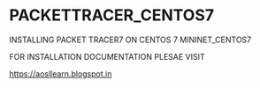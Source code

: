 # PACKETTRACER_CENTOS7
INSTALLING PACKET TRACER7 ON CENTOS 7
MININET_CENTOS7

FOR INSTALLATION DOCUMENTATION PLESAE VISIT

https://aosllearn.blogspot.in
